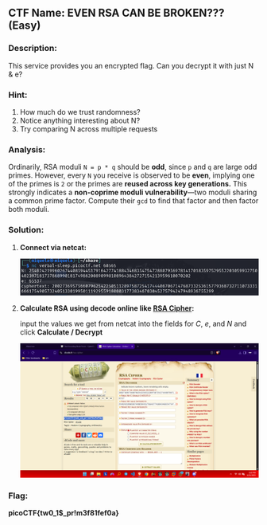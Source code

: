 ﻿##  CTF Name: EVEN RSA CAN BE BROKEN??? (Easy)

### Description:
This service provides you an encrypted flag. Can you decrypt it with just N & e?

### Hint:
1. How much do we trust randomness?
2. Notice anything interesting about N?
3. Try comparing N across multiple requests

### Analysis:
Ordinarily, RSA moduli `N = p * q` should be **odd**, since `p` and `q` are large odd primes. However, every `N` you receive is observed to be **even**, implying one of the primes is `2` or the primes are **reused across key generations.**  This strongly indicates a **non-coprime moduli vulnerability**—two moduli sharing a common prime factor. Compute their `gcd` to find that factor and then factor both moduli.

### Solution:
1. **Connect via netcat:**

	![f](./documentation/Screenshot%202025-06-25%20181542.png)

2. **Calculate RSA using decode online like [RSA Cipher](https://www.dcode.fr/rsa-cipher):**

	input the values we get from netcat into the fields for _C_, _e_, and _N_ and click **Calculate / Decrypt**
	
	![f](./documentation/Screenshot%20(735).png)

### Flag:
**picoCTF{tw0_1$_pr!m3f81fef0a}**
